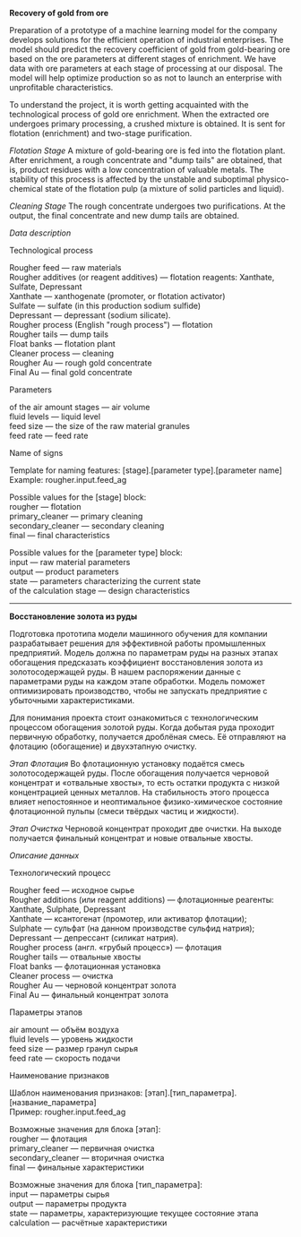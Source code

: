 **Recovery of gold from ore**

Preparation of a prototype of a machine learning model for the company develops solutions for the efficient operation of industrial enterprises.
The model should predict the recovery coefficient of gold from gold-bearing ore based on the ore parameters at different stages of enrichment.
We have data with ore parameters at each stage of processing at our disposal.
The model will help optimize production so as not to launch an enterprise with unprofitable characteristics.

To understand the project, it is worth getting acquainted with the technological process of gold ore enrichment.
When the extracted ore undergoes primary processing, a crushed mixture is obtained. It is sent for flotation (enrichment) and two-stage purification.

*Flotation Stage*
A mixture of gold-bearing ore is fed into the flotation plant. After enrichment, a rough concentrate and "dump tails" are obtained, that is, product residues with a low concentration of valuable metals.
The stability of this process is affected by the unstable and suboptimal physico-chemical state of the flotation pulp (a mixture of solid particles and liquid).

*Cleaning Stage*
The rough concentrate undergoes two purifications. At the output, the final concentrate and new dump tails are obtained.

*Data description*

Technological process

Rougher feed — raw materials\
Rougher additives (or reagent additives) — flotation reagents: Xanthate, Sulfate, Depressant\
Xanthate — xanthogenate (promoter, or flotation activator)\
Sulfate — sulfate (in this production sodium sulfide)\
Depressant — depressant (sodium silicate).\
Rougher process (English "rough process") — flotation\
Rougher tails — dump tails\
Float banks — flotation plant\
Cleaner process — cleaning\
Rougher Au — rough gold concentrate\
Final Au — final gold concentrate

Parameters

of the air amount stages — air volume\
fluid levels — liquid level\
feed size — the size of the raw material granules\
feed rate — feed rate

Name of signs

Template for naming features: [stage].[parameter type].[parameter name]\
Example: rougher.input.feed_ag

Possible values for the [stage] block:\
rougher — flotation\
primary_cleaner — primary cleaning\
secondary_cleaner — secondary cleaning\
final — final characteristics

Possible values for the [parameter type] block:\
input — raw material parameters\
output — product parameters\
state — parameters characterizing the current state\
of the calculation stage — design characteristics
___

**Восстановление золота из руды**

Подготовка прототипа модели машинного обучения для компании разрабатывает решения для эффективной работы промышленных предприятий.
Модель должна по параметрам руды на разных этапах обогащения предсказать коэффициент восстановления золота из золотосодержащей руды.
В нашем распоряжении данные с параметрами руды на каждом этапе обработки.
Модель поможет оптимизировать производство, чтобы не запускать предприятие с убыточными характеристиками.

Для понимания проекта стоит ознакомиться с технологическим процессом обогащения золотой руды.
Когда добытая руда проходит первичную обработку, получается дроблёная смесь. Её отправляют на флотацию (обогащение) и двухэтапную очистку.

*Этап Флотация*
Во флотационную установку подаётся смесь золотосодержащей руды. После обогащения получается черновой концентрат и «отвальные хвосты», то есть остатки продукта с низкой концентрацией ценных металлов.
На стабильность этого процесса влияет непостоянное и неоптимальное физико-химическое состояние флотационной пульпы (смеси твёрдых частиц и жидкости).

*Этап Очистка*
Черновой концентрат проходит две очистки. На выходе получается финальный концентрат и новые отвальные хвосты.

*Описание данных*

Технологический процесс

Rougher feed — исходное сырье\
Rougher additions (или reagent additions) — флотационные реагенты: Xanthate, Sulphate, Depressant\
Xanthate — ксантогенат (промотер, или активатор флотации);\
Sulphate — сульфат (на данном производстве сульфид натрия);\
Depressant — депрессант (силикат натрия).\
Rougher process (англ. «грубый процесс») — флотация\
Rougher tails — отвальные хвосты\
Float banks — флотационная установка\
Cleaner process — очистка\
Rougher Au — черновой концентрат золота\
Final Au — финальный концентрат золота

Параметры этапов

air amount — объём воздуха\
fluid levels — уровень жидкости\
feed size — размер гранул сырья\
feed rate — скорость подачи

Наименование признаков

Шаблон наименования признаков: [этап].[тип_параметра].[название_параметра]\
Пример: rougher.input.feed_ag

Возможные значения для блока [этап]:\
rougher — флотация\
primary_cleaner — первичная очистка\
secondary_cleaner — вторичная очистка\
final — финальные характеристики

Возможные значения для блока [тип_параметра]:\
input — параметры сырья\
output — параметры продукта\
state — параметры, характеризующие текущее состояние этапа\
calculation — расчётные характеристики
